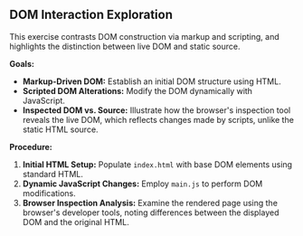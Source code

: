## DOM Interaction Exploration

This exercise contrasts DOM construction via markup and scripting, and highlights the distinction between live DOM and static source.

**Goals:**

* **Markup-Driven DOM:** Establish an initial DOM structure using HTML.
* **Scripted DOM Alterations:** Modify the DOM dynamically with JavaScript.
* **Inspected DOM vs. Source:** Illustrate how the browser's inspection tool reveals the live DOM, which reflects changes made by scripts, unlike the static HTML source.

**Procedure:**

1.  **Initial HTML Setup:** Populate `index.html` with base DOM elements using standard HTML.
2.  **Dynamic JavaScript Changes:** Employ `main.js` to perform DOM modifications.
3.  **Browser Inspection Analysis:** Examine the rendered page using the browser's developer tools, noting differences between the displayed DOM and the original HTML.